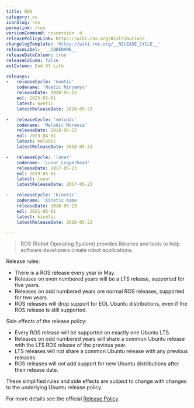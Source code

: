 ```yaml
---
title: ROS
category: os
iconSlug: ros
permalink: /ros
versionCommand: rosversion -d
releasePolicyLink: https://wiki.ros.org/Distributions
changelogTemplate: 'https://wiki.ros.org/__RELEASE_CYCLE__'
releaseLabel: '__CODENAME__'
releaseDateColumn: true
releaseColumn: false
eolColumn: End Of Life

releases:
-   releaseCycle: 'noetic'
    codename: 'Noetic Ninjemys'
    releaseDate: 2020-05-23
    eol: 2025-05-01
    latest: noetic
    latestReleaseDate: 2020-05-23

-   releaseCycle: 'melodic'
    codename: 'Melodic Morenia'
    releaseDate: 2018-05-23
    eol: 2023-04-01
    latest: melodic
    latestReleaseDate: 2018-05-23

-   releaseCycle: 'lunar'
    codename: 'Lunar Loggerhead'
    releaseDate: 2017-05-23
    eol: 2019-05-01
    latest: lunar
    latestReleaseDate: 2017-05-23

-   releaseCycle: 'kinetic'
    codename: 'Kinetic Kame'
    releaseDate: 2016-05-23
    eol: 2021-05-01
    latest: kinetic
    latestReleaseDate: 2016-05-23

---
```


> ROS (Robot Operating System) provides libraries and tools to help software developers create robot
> applications.

Release rules:

- There is a ROS release every year in May.
- Releases on even numbered years will be a LTS release, supported for five years.
- Releases on odd numbered years are normal ROS releases, supported for two years.
- ROS releases will drop support for EOL Ubuntu distributions, even if the ROS release is still supported.

Side effects of the release policy:

- Every ROS release will be supported on exactly one Ubuntu LTS.
- Releases on odd numbered years will share a common Ubuntu release with the LTS ROS release of the previous year.
- LTS releases will not share a common Ubuntu release with any previous releases.
- ROS releases will not add support for new Ubuntu distributions after their release date.

These simplified rules and side effects are subject to change with changes to the underlying Ubuntu
release policy.

For more details see the official [Release Policy](https://wiki.ros.org/Distributions/ReleasePolicy).

